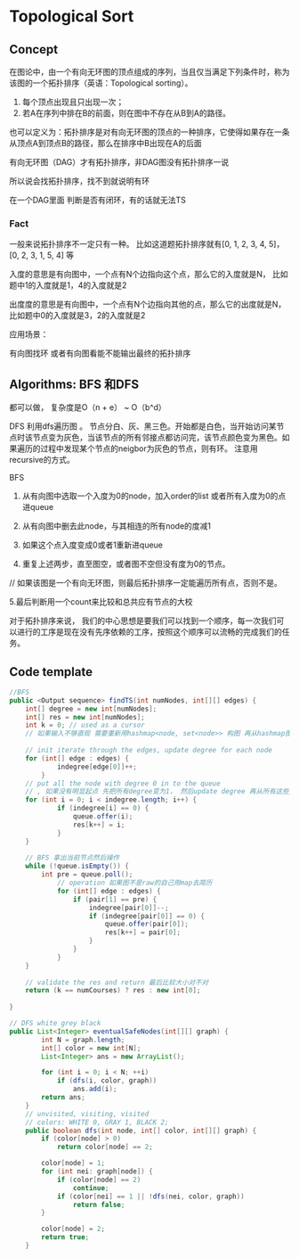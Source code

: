 # Topological Sort

## Concept

在图论中，由一个有向无环图的顶点组成的序列，当且仅当满足下列条件时，称为该图的一个拓扑排序（英语：Topological sorting）。

1. 每个顶点出现且只出现一次；
2. 若A在序列中排在B的前面，则在图中不存在从B到A的路径。

也可以定义为：拓扑排序是对有向无环图的顶点的一种排序，它使得如果存在一条从顶点A到顶点B的路径，那么在排序中B出现在A的后面

有向无环图（DAG）才有拓扑排序，非DAG图没有拓扑排序一说 

所以说会找拓扑排序，找不到就说明有环

在一个DAG里面 判断是否有闭环，有的话就无法TS

### Fact

一般来说拓扑排序不一定只有一种。 比如这道题拓扑排序就有[0, 1, 2, 3, 4, 5]， [0, 2, 3, 1, 5, 4] 等

入度的意思是有向图中，一个点有N个边指向这个点，那么它的入度就是N， 比如题中1的入度就是1，4的入度就是2

出度度的意思是有向图中，一个点有N个边指向其他的点，那么它的出度就是N， 比如题中0的入度就是3，2的入度就是2



应用场景：

有向图找环 或者有向图看能不能输出最终的拓扑排序

## Algorithms: BFS 和DFS

都可以做， 复杂度是O（n + e） ~ O（b^d）



DFS
利用dfs遍历图 。 节点分白、灰、黑三色。开始都是白色，当开始访问某节点时该节点变为灰色，当该节点的所有邻接点都访问完，该节点颜色变为黑色。如果遍历的过程中发现某个节点的neigbor为灰色的节点，则有环。
注意用recursive的方式。

BFS 

1. 从有向图中选取一个入度为0的node，加入order的list 或者所有入度为0的点进queue

2. 从有向图中删去此node，与其相连的所有node的度减1

3. 如果这个点入度变成0或者1重新进queue

4. 重复上述两步，直至图空，或者图不空但没有度为0的节点。

// 如果该图是一个有向无环图，则最后拓扑排序一定能遍历所有点，否则不是。

5.最后判断用一个count来比较和总共应有节点的大校





对于拓扑排序来说， 我们的中心思想是要我们可以找到一个顺序，每一次我们可以进行的工序是现在没有先序依赖的工序，按照这个顺序可以流畅的完成我们的任务。

## Code template

```java
//BFS
public <Output sequence> findTS(int numNodes, int[][] edges) {
    int[] degree = new int[numNodes];
    int[] res = new int[numNodes];
    int k = 0; // used as a cursor
    // 如果输入不够直观 需要重新用hashmap<node, set<node>> 构图 再从hashmap图中构建
    
    // init iterate through the edges, update degree for each node
    for (int[] edge : edges) {
            indegree[edge[0]]++;
        }
    // put all the node with degree 0 in to the queue
    // , 如果没有明显起点 先把所有degree变为1， 然后update degree 再从所有这些点==1开始的点开始
    for (int i = 0; i < indegree.length; i++) {
            if (indegree[i] == 0) {
                queue.offer(i);
                res[k++] = i;
            }
    }
    
    // BFS 拿出当前节点然后操作
    while (!queue.isEmpty()) {
        int pre = queue.poll();
        	// operation 如果图不是raw的自己用map去简历
            for (int[] edge : edges) {
                if (pair[1] == pre) {
                    indegree[pair[0]]--;
                    if (indegree[pair[0]] == 0) {
                        queue.offer(pair[0]);
                        res[k++] = pair[0];
                    }
                }
            }
    }
    
    // validate the res and return 最后比较大小对不对
    return (k == numCourses) ? res : new int[0];
    
}

// DFS white grey black
public List<Integer> eventualSafeNodes(int[][] graph) {
        int N = graph.length;
        int[] color = new int[N];
        List<Integer> ans = new ArrayList();

        for (int i = 0; i < N; ++i)
            if (dfs(i, color, graph))
                ans.add(i);
        return ans;
    }
	// unvisited, visiting, visited
    // colors: WHITE 0, GRAY 1, BLACK 2;
    public boolean dfs(int node, int[] color, int[][] graph) {
        if (color[node] > 0)
            return color[node] == 2;

        color[node] = 1;
        for (int nei: graph[node]) {
            if (color[node] == 2)
                continue;
            if (color[nei] == 1 || !dfs(nei, color, graph))
                return false;
        }

        color[node] = 2;
        return true;
    }
```

